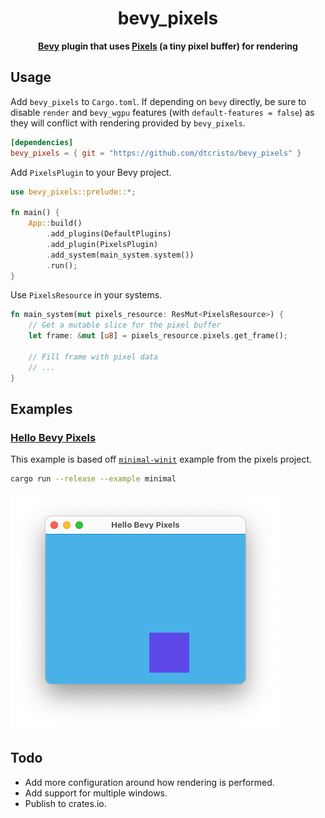 <div align="center">
  <h1>bevy_pixels</h1>
  <p>
    <strong>
      <a href="https://github.com/bevyengine/bevy">Bevy</a> plugin that uses <a href="https://github.com/parasyte/pixels">Pixels</a> (a tiny pixel buffer) for rendering
    </strong>
  </p>
</div>

## Usage

Add `bevy_pixels` to `Cargo.toml`. If depending on `bevy` directly, be sure to disable `render` and `bevy_wgpu` features (with `default-features = false`) as they will conflict with rendering provided by `bevy_pixels`.

```toml
[dependencies]
bevy_pixels = { git = "https://github.com/dtcristo/bevy_pixels" }
```

Add `PixelsPlugin` to your Bevy project.

```rust
use bevy_pixels::prelude::*;

fn main() {
    App::build()
        .add_plugins(DefaultPlugins)
        .add_plugin(PixelsPlugin)
        .add_system(main_system.system())
        .run();
}
```

Use `PixelsResource` in your systems.

```rust
fn main_system(mut pixels_resource: ResMut<PixelsResource>) {
    // Get a mutable slice for the pixel buffer
    let frame: &mut [u8] = pixels_resource.pixels.get_frame();

    // Fill frame with pixel data
    // ...
}
```

## Examples

### [Hello Bevy Pixels](https://github.com/dtcristo/bevy_pixels/blob/main/examples/minimal.rs)

This example is based off [`minimal-winit`](https://github.com/parasyte/pixels/tree/master/examples/minimal-winit) example from the pixels project.

```sh
cargo run --release --example minimal
```

![minimal example](images/minimal.png)

## Todo

- Add more configuration around how rendering is performed.
- Add support for multiple windows.
- Publish to crates.io.
